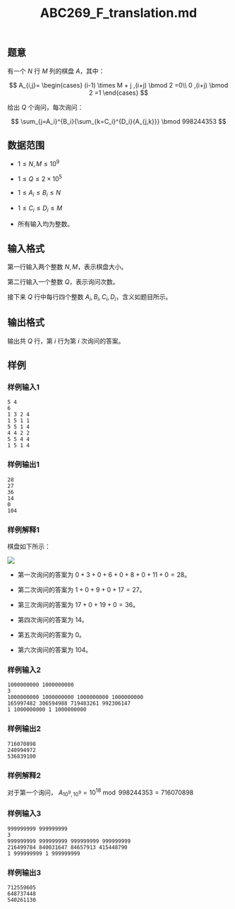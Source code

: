 ﻿---
title: "ABC269_F_translation.md"
tags: []
author: ""
created: ""
---

## 题意

有一个 $N$ 行 $M$ 列的棋盘 $A$，其中：

$$
A_{i,j}=
\begin{cases}
(i-1) \times M + j ,(i+j) \bmod 2 =0\\
0 ,(i+j) \bmod 2 =1
\end{cases}
$$

给出 $Q$ 个询问，每次询问：

$$
\sum_{j=A_i}^{B_i}{\sum_{k=C_i}^{D_i}{A_{j,k}}} \bmod 998244353
$$

## 数据范围

- $1 \leq N,M \leq 10^9$

- $1 \leq Q \leq 2 \times 10^5$

- $1 \leq A_i \leq B_i \leq N$

- $1 \leq C_i \leq D_i \leq M$

- 所有输入均为整数。

## 输入格式

第一行输入两个整数 $N,M$，表示棋盘大小。

第二行输入一个整数 $Q$，表示询问次数。

接下来 $Q$ 行中每行四个整数 $A_i,B_i,C_i,D_i$，含义如题目所示。

## 输出格式

输出共 $Q$ 行，第 $i$ 行为第 $i$ 次询问的答案。

## 样例

### 样例输入1

```
5 4
6
1 3 2 4
1 5 1 1
5 5 1 4
4 4 2 2
5 5 4 4
1 5 1 4
```

### 样例输出1

```
28
27
36
14
0
104
```

### 样例解释1

棋盘如下所示：

![](https://img.atcoder.jp/abc269/81d92debe7aa949266f3a00cff13b513.png)

- 第一次询问的答案为 $0+3+0+6+0+8+0+11+0=28$。

- 第二次询问的答案为 $1+0+9+0+17=27$。

- 第三次询问的答案为 $17+0+19+0=36$。

- 第四次询问的答案为 $14$。

- 第五次询问的答案为 $0$。

- 第六次询问的答案为 $104$。

### 样例输入2

```
1000000000 1000000000
3
1000000000 1000000000 1000000000 1000000000
165997482 306594988 719483261 992306147
1 1000000000 1 1000000000
```

### 样例输出2

```
716070898
240994972
536839100
```

### 样例解释2

对于第一个询问， $A_{10^9,10^9}=10^{18} \bmod 998244353 = 716070898$

### 样例输入3

```
999999999 999999999
3
999999999 999999999 999999999 999999999
216499784 840031647 84657913 415448790
1 999999999 1 999999999
```

### 样例输出3

```
712559605
648737448
540261130
```

